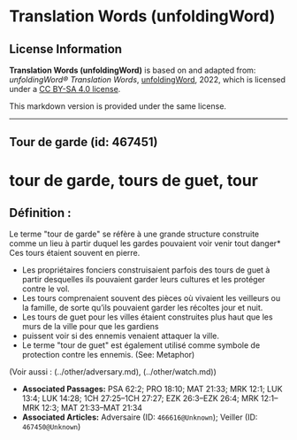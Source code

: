 # Translation Words (unfoldingWord)

## License Information

**Translation Words (unfoldingWord)** is based on and adapted from: _unfoldingWord® Translation Words_, [unfoldingWord](https://unfoldingword.org/utw), 2022, which is licensed under a [CC BY-SA 4.0 license](https://creativecommons.org/licenses/by-sa/4.0/legalcode.en).

This markdown version is provided under the same license.



--------------------------------

## Tour de garde (id: 467451)

tour de garde, tours de guet, tour
==================================

Définition :
------------

Le terme "tour de garde" se réfère à une grande structure construite comme un lieu à partir duquel les gardes pouvaient voir venir tout danger\* Ces tours étaient souvent en pierre.

* Les propriétaires fonciers construisaient parfois des tours de guet à partir desquelles ils pouvaient garder leurs cultures et les protéger contre le vol.
* Les tours comprenaient souvent des pièces où vivaient les veilleurs ou la famille, de sorte qu’ils pouvaient garder les récoltes jour et nuit.
* Les tours de guet pour les villes étaient construites plus haut que les murs de la ville pour que les gardiens
* puissent voir si des ennemis venaient attaquer la ville.
* Le terme "tour de guet" est également utilisé comme symbole de protection contre les ennemis. (See: Metaphor)

(Voir aussi : (../other/adversary.md), (../other/watch.md))

* **Associated Passages:** PSA 62:2; PRO 18:10; MAT 21:33; MRK 12:1; LUK 13:4; LUK 14:28; 1CH 27:25–1CH 27:27; EZK 26:3–EZK 26:4; MRK 12:1–MRK 12:3; MAT 21:33–MAT 21:34
* **Associated Articles:** Adversaire (ID: `466616@Unknown`); Veiller (ID: `467450@Unknown`)

